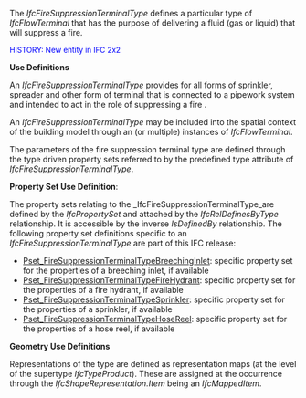 ﻿The _IfcFireSuppressionTerminalType_ defines a particular type of _IfcFlowTerminal_ that has the purpose of delivering a fluid (gas or liquid) that will suppress a fire.

> <font color="#0000ff" size="-1">
HISTORY: New entity in IFC 2x2</font>
> 


****Use Definitions****

An _IfcFireSuppressionTerminalType_ provides for all forms of sprinkler, spreader and other form of terminal that is connected to a pipework system and intended to act in the role of suppressing a fire .

An _IfcFireSuppressionTerminalType_ may be included into the spatial context of the building model through an (or multiple) instances of _IfcFlowTerminal_.

The parameters of the fire suppression terminal type are defined through the type driven property sets referred to by the predefined type attribute of _IfcFireSuppressionTerminalType_.

****Property Set Use Definition****:

The property sets relating to the _IfcFireSuppressionTerminalType_are defined by the _IfcPropertySet_ and attached by the _IfcRelDefinesByType_ relationship. It is accessible by the inverse _IsDefinedBy_ relationship. The following property set definitions specific to an _IfcFireSuppressionTerminalType_ are part of this IFC release:

* [Pset_FireSuppressionTerminalTypeBreechingInlet](../../psd/IfcPlumbingFireProtectionDomain/Pset_FireSuppressionTerminalTypeBreechingInlet.xml): specific property set for the properties of a breeching inlet, if available
* [Pset_FireSuppressionTerminalTypeFireHydrant](../../psd/IfcPlumbingFireProtectionDomain/Pset_FireSuppressionTerminalTypeFireHydrant.xml): specific property set for the properties of a fire hydrant, if available 
* [Pset_FireSuppressionTerminalTypeSprinkler](../../psd/IfcPlumbingFireProtectionDomain/Pset_FireSuppressionTerminalTypeSprinkler.xml): specific property set for the properties of a sprinkler, if available 
* [Pset_FireSuppressionTerminalTypeHoseReel](../../psd/IfcPlumbingFireProtectionDomain/Pset_FireSuppressionTerminalTypeHoseReel.xml): specific property set for the properties of a hose reel, if available

****Geometry Use Definitions****

Representations of the type are defined as representation maps (at the level of the supertype _IfcTypeProduct_). These are assigned at the occurrence through the _IfcShapeRepresentation.Item_ being an _IfcMappedItem_.
